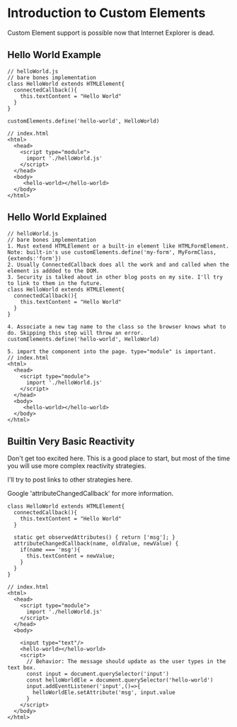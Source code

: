 # Introduction to Custom Elements

Custom Element support is possible now that Internet Explorer is dead.

## Hello World Example
```
// helloWorld.js
// bare bones implementation
class HelloWorld extends HTMLElement{
  connectedCallback(){
    this.textContent = "Hello World"
  }
}

customElements.define('hello-world', HelloWorld)

// index.html
<html>
  <head>
    <script type="module">
      import './helloWorld.js'
    </script>
  </head>
  <body>
     <hello-world></hello-world>
  </body>
</html>
```

## Hello World Explained
```
// helloWorld.js
// bare bones implementation
1. Must extend HTMLElement or a built-in element like HTMLFormElement. Note: built-in's use customElements.define('my-form', MyFormClass, {extends:'form'})
2. Usually ConnectedCallback does all the work and and called when the element is addded to the DOM.
3. Security is talked about in other blog posts on my site. I'll try to link to them in the future.
class HelloWorld extends HTMLElement{
  connectedCallback(){
    this.textContent = "Hello World"
  }
}

4. Associate a new tag name to the class so the browser knows what to do. Skipping this step will throw an error.
customElements.define('hello-world', HelloWorld)

5. import the component into the page. type="module" is important.
// index.html
<html>
  <head>
    <script type="module">
      import './helloWorld.js'
    </script>
  </head>
  <body>
     <hello-world></hello-world>
  </body>
</html>
```


## Builtin Very Basic Reactivity 

Don't get too excited here. This is a good place to start, but most of the time you will use more complex reactivity strategies.

I'll try to post links to other strategies here.

Google 'attributeChangedCallback' for more information.

```
class HelloWorld extends HTMLElement{
  connectedCallback(){
    this.textContent = "Hello World"
  }

  static get observedAttributes() { return ['msg']; }
  attributeChangedCallback(name, oldValue, newValue) {
    if(name === 'msg'){
      this.textContent = newValue;
    }
  }
}

// index.html
<html>
  <head>
    <script type="module">
      import './helloWorld.js'
    </script>
  </head>
  <body>
     
    <input type="text"/>
    <hello-world></hello-world>
    <script>
      // Behavior: The message should update as the user types in the text box.
      const input = document.querySelector('input')
      const helloWorldEle = document.querySelector('hello-world')
      input.addEventListener('input',()=>{
        helloWorldEle.setAttribute('msg', input.value
      }
    </script>
  </body>
</html>

```




